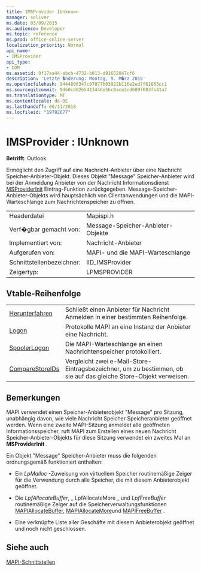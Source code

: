 ```yaml
---
title: IMSProvider IUnknown
manager: soliver
ms.date: 03/09/2015
ms.audience: Developer
ms.topic: reference
ms.prod: office-online-server
localization_priority: Normal
api_name:
- IMSProvider
api_type:
- COM
ms.assetid: 0f17aa44-abcb-4732-b013-d91652847cf6
description: 'Letzte �nderung: Montag, 9. M�rz 2015'
ms.openlocfilehash: 9444806347c97077b03922b116e2ed7f61665cc1
ms.sourcegitcommit: 9d60cd82b5413446e5bc8ace2cd689f683fb41a7
ms.translationtype: MT
ms.contentlocale: de-DE
ms.lasthandoff: 06/11/2018
ms.locfileid: "19792677"
---
```

# <a name="imsprovider--iunknown"></a>IMSProvider : IUnknown

  
  
**Betrifft**: Outlook 
  
Ermöglicht den Zugriff auf eine Nachricht-Anbieter über eine Nachricht Speicher-Anbieter-Objekt. Dieses Objekt "Message" Speicher-Anbieter wird bei der Anmeldung Anbieter von der Nachricht Informationsdienst [MSProviderInit](msproviderinit.md) Eintrag-Funktion zurückgegeben. Message-Speicher-Anbieter-Objekts wird hauptsächlich von Clientanwendungen und die MAPI-Warteschlange zum Nachrichtenspeicher zu öffnen. 
  
|||
|:-----|:-----|
|Headerdatei  <br/> |Mapispi.h  <br/> |
|Verf�gbar gemacht von:  <br/> |Message-Speicher-Anbieter-Objekte  <br/> |
|Implementiert von:  <br/> |Nachricht-Anbieter  <br/> |
|Aufgerufen von:  <br/> |MAPI- und die MAPI-Warteschlange  <br/> |
|Schnittstellenbezeichner:  <br/> |IID_IMSProvider  <br/> |
|Zeigertyp:  <br/> |LPMSPROVIDER  <br/> |
   
## <a name="vtable-order"></a>Vtable-Reihenfolge

|||
|:-----|:-----|
|[Herunterfahren](imsprovider-shutdown.md) <br/> |Schließt einen Anbieter für Nachricht Anmelden in einer bestimmten Reihenfolge.  <br/> |
|[Logon](imsprovider-logon.md) <br/> |Protokolle MAPI an eine Instanz der Anbieter eine Nachricht.  <br/> |
|[SpoolerLogon](imsprovider-spoolerlogon.md) <br/> |Die MAPI-Warteschlange an einen Nachrichtenspeicher protokolliert.  <br/> |
|[CompareStoreIDs](imsprovider-comparestoreids.md) <br/> |Vergleicht zwei e-Mail-Store-Eintragsbezeichner, um zu bestimmen, ob sie auf das gleiche Store-Objekt verweisen.  <br/> |
   
## <a name="remarks"></a>Bemerkungen

MAPI verwendet einen Speicher-Anbieterobjekt "Message" pro Sitzung, unabhängig davon, wie viele Nachricht Speicher Speicheranbieter geöffnet werden. Wenn eine zweite MAPI-Sitzung anmeldet alle geöffneten Informationsspeicher, ruft MAPI zum Erstellen eines neuen Nachricht Speicher-Anbieter-Objekts für diese Sitzung verwendet ein zweites Mal an **MSProviderInit** . 
  
Ein Objekt "Message" Speicher-Anbieter muss die folgenden ordnungsgemäß funktioniert enthalten:
  
- Ein _LpMalloc_ -Zuweisung von virtuellem Speicher routinemäßige Zeiger für die Verwendung durch alle Speicher, die mit diesem Anbieterobjekt geöffnet. 
    
- Die _LpfAllocateBuffer_, _ LpfAllocateMore _ und _LpfFreeBuffer_ routinemäßige Zeiger auf die Speicherverwaltungsfunktionen [MAPIAllocateBuffer](mapiallocatebuffer.md), [MAPIAllocateMore](mapiallocatemore.md)und [MAPIFreeBuffer](mapifreebuffer.md) . 
    
- Eine verknüpfte Liste aller Geschäfte mit diesem Anbieterobjekt geöffnet und noch nicht geschlossen.
    
## <a name="see-also"></a>Siehe auch



[MAPI-Schnittstellen](mapi-interfaces.md)

